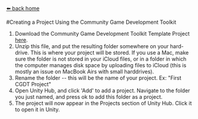 [⬅️ back home](intro.html)

#Creating a Project Using the Community Game Development Toolkit

1. Download the Community Game Development Toolkit Template Project [here](https://www.daniellichtman.com/toolkit-trial/download.html).
1. Unzip this file, and put the resulting folder somewhere on your hard-drive. This is where your project will be stored. If you use a Mac, make sure the folder is not stored in your iCloud files, or in a folder in which the computer manages disk space by uploading files to iCloud (this is mostly an issue on MacBook Airs with small harddrives).
1. Rename the folder -- this will be the name of your project. Ex: "First CGDT Project"
1. Open Unity Hub, and click 'Add' to add a project. Navigate to the folder you just named, and press ok to add this folder as a project.
1. The project will now appear in the Projects section of Unity Hub. Click it to open it in Unity.